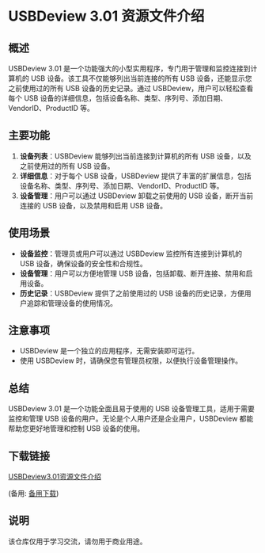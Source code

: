 # USBDeview 3.01 资源文件介绍

## 概述
USBDeview 3.01 是一个功能强大的小型实用程序，专门用于管理和监控连接到计算机的 USB 设备。该工具不仅能够列出当前连接的所有 USB 设备，还能显示您之前使用过的所有 USB 设备的历史记录。通过 USBDeview，用户可以轻松查看每个 USB 设备的详细信息，包括设备名称、类型、序列号、添加日期、VendorID、ProductID 等。

## 主要功能
1. **设备列表**：USBDeview 能够列出当前连接到计算机的所有 USB 设备，以及之前使用过的所有 USB 设备。
2. **详细信息**：对于每个 USB 设备，USBDeview 提供了丰富的扩展信息，包括设备名称、类型、序列号、添加日期、VendorID、ProductID 等。
3. **设备管理**：用户可以通过 USBDeview 卸载之前使用的 USB 设备，断开当前连接的 USB 设备，以及禁用和启用 USB 设备。

## 使用场景
- **设备监控**：管理员或用户可以通过 USBDeview 监控所有连接到计算机的 USB 设备，确保设备的安全性和合规性。
- **设备管理**：用户可以方便地管理 USB 设备，包括卸载、断开连接、禁用和启用设备。
- **历史记录**：USBDeview 提供了之前使用过的 USB 设备的历史记录，方便用户追踪和管理设备的使用情况。

## 注意事项
- USBDeview 是一个独立的应用程序，无需安装即可运行。
- 使用 USBDeview 时，请确保您有管理员权限，以便执行设备管理操作。

## 总结
USBDeview 3.01 是一个功能全面且易于使用的 USB 设备管理工具，适用于需要监控和管理 USB 设备的用户。无论是个人用户还是企业用户，USBDeview 都能帮助您更好地管理和控制 USB 设备的使用。

## 下载链接
[USBDeview3.01资源文件介绍](https://pan.quark.cn/s/a8a46fceb9e9) 

(备用: [备用下载](https://pan.baidu.com/s/1Pc5F8YhT2Lc7FDN9NIObsg?pwd=1234))

## 说明

该仓库仅用于学习交流，请勿用于商业用途。
